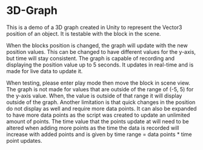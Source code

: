 # 3D-Graph
This is a demo of a 3D graph created in Unity to represent the Vector3 position of an object. It is testable with the block in the scene. 

When the blocks position is changed, the graph will update with the new position values. This can be changed to have different values for the y-axis, but time will stay consistent. The graph is capable of recording and displaying the position value up to 5 seconds. It updates in real-time and is made for live data to update it. 

When testing, please enter play mode then move the block in scene view. The graph is not made for values that are outside of the range of (-5, 5) for the y-axis value. When, the value is outside of that range it will display outside of the graph. Another limitation is that quick changes in the position do not display as well and require more data points. It can also be expanded to have more data points as the script was created to update an unlimited amount of points. The time value that the points update at will need to be altered when adding more points as the time the data is recorded will increase with added points and is given by time range = data points * time point updates. 
